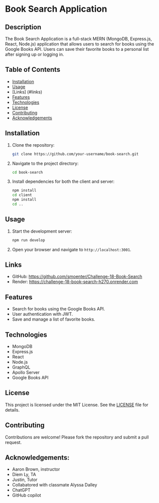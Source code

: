 # Book Search Application

## Description
The Book Search Application is a full-stack MERN (MongoDB, Express.js, React, Node.js) application that allows users to search for books using the Google Books API. Users can save their favorite books to a personal list after signing up or logging in.

## Table of Contents
- [Installation](#installation)
- [Usage](#usage)
- [Links] (#links)
- [Features](#features)
- [Technologies](#technologies)
- [License](#license)
- [Contributing](#contributing)
- [Acknowledgements](#acknowledgements)

## Installation
1. Clone the repository:
    ```bash
    git clone https://github.com/your-username/book-search.git
    ```
2. Navigate to the project directory:
    ```bash
    cd book-search
    ```
3. Install dependencies for both the client and server:
    ```bash
    npm install
    cd client
    npm install
    cd ..
    ```

## Usage
1. Start the development server:
    ```bash
    npm run develop
    ```
2. Open your browser and navigate to `http://localhost:3001`.

## Links
- GitHub: https://github.com/smoenter/Challenge-18-Book-Search
- Render: https://challenge-18-book-search-h270.onrender.com

## Features
- Search for books using the Google Books API.
- User authentication with JWT.
- Save and manage a list of favorite books.

## Technologies
- MongoDB
- Express.js
- React
- Node.js
- GraphQL
- Apollo Server
- Google Books API

## License
This project is licensed under the MIT License. See the [LICENSE](LICENSE) file for details.

## Contributing
Contributions are welcome! Please fork the repository and submit a pull request.

## Acknowledgements:
- Aaron Brown, instructor
- Diem Ly, TA  
- Justin, Tutor
- Collabatored with classmate Alyssa Dalley
- ChatGPT
- GitHub copilot